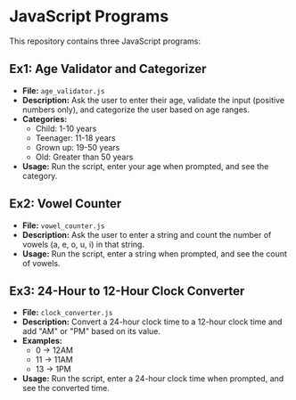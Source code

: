# JavaScript Programs

This repository contains three JavaScript programs:

## Ex1: Age Validator and Categorizer

- **File:** `age_validator.js`
- **Description:** Ask the user to enter their age, validate the input (positive numbers only), and categorize the user based on age ranges.
- **Categories:**
  - Child: 1-10 years
  - Teenager: 11-18 years
  - Grown up: 19-50 years
  - Old: Greater than 50 years
- **Usage:** Run the script, enter your age when prompted, and see the category.

## Ex2: Vowel Counter

- **File:** `vowel_counter.js`
- **Description:** Ask the user to enter a string and count the number of vowels (a, e, o, u, i) in that string.
- **Usage:** Run the script, enter a string when prompted, and see the count of vowels.

## Ex3: 24-Hour to 12-Hour Clock Converter

- **File:** `clock_converter.js`
- **Description:** Convert a 24-hour clock time to a 12-hour clock time and add "AM" or "PM" based on its value.
- **Examples:**
  - 0 -> 12AM
  - 11 -> 11AM
  - 13 -> 1PM
- **Usage:** Run the script, enter a 24-hour clock time when prompted, and see the converted time.
